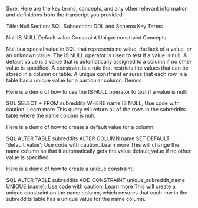 Sure. Here are the key terms, concepts, and any other relevant information and definitions from the transcript you provided:

Title: Null
Section: SQL
Subsection: DDL and Schema
Key Terms

Null
IS NULL
Default value
Constraint
Unique constraint
Concepts

Null is a special value in SQL that represents no value, the lack of a value, or an unknown value.
The IS NULL operator is used to test if a value is null.
A default value is a value that is automatically assigned to a column if no other value is specified.
A constraint is a rule that restricts the values that can be stored in a column or table.
A unique constraint ensures that each row in a table has a unique value for a particular column.
Demos

Here is a demo of how to use the IS NULL operator to test if a value is null:

SQL
SELECT * FROM subreddits WHERE name IS NULL;
Use code with caution. Learn more
This query will return all of the rows in the subreddits table where the name column is null.

Here is a demo of how to create a default value for a column:

SQL
ALTER TABLE subreddits ALTER COLUMN name SET DEFAULT 'default_value';
Use code with caution. Learn more
This will change the name column so that it automatically gets the value default_value if no other value is specified.

Here is a demo of how to create a unique constraint:

SQL
ALTER TABLE subreddits ADD CONSTRAINT unique_subreddit_name UNIQUE (name);
Use code with caution. Learn more
This will create a unique constraint on the name column, which ensures that each row in the subreddits table has a unique value for the name column.
